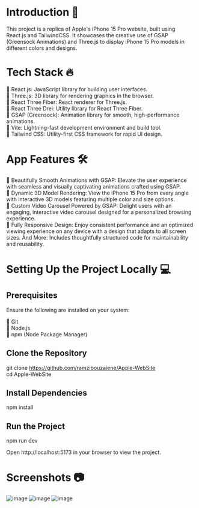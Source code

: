 # Introduction 📝
This project is a replica of Apple's iPhone 15 Pro website, built using React.js and TailwindCSS. It showcases the creative use of GSAP (Greensock Animations) and Three.js to display iPhone 15 Pro models in different colors and designs.

# Tech Stack 🔥
📌 React.js: JavaScript library for building user interfaces. <br/>
📌 Three.js: 3D library for rendering graphics in the browser. <br/>
📌 React Three Fiber: React renderer for Three.js. <br/>
📌 React Three Drei: Utility library for React Three Fiber. <br/>
📌 GSAP (Greensock): Animation library for smooth, high-performance animations. <br/>
📌 Vite: Lightning-fast development environment and build tool. <br/>
📌 Tailwind CSS: Utility-first CSS framework for rapid UI design. <br/>

# App Features 🛠️
🚀 Beautifully Smooth Animations with GSAP: Elevate the user experience with seamless and visually captivating animations crafted using GSAP. <br/>
🚀 Dynamic 3D Model Rendering: View the iPhone 15 Pro from every angle with interactive 3D models featuring multiple color and size options. <br/>
🚀 Custom Video Carousel Powered by GSAP: Delight users with an engaging, interactive video carousel designed for a personalized browsing experience. <br/>
🚀 Fully Responsive Design: Enjoy consistent performance and an optimized viewing experience on any device with a design that adapts to all screen sizes.
And More: Includes thoughtfully structured code for maintainability and reusability.<br/>

# Setting Up the Project Locally 💻

## Prerequisites
Ensure the following are installed on your system:

📌 Git <br/>
📌 Node.js <br/>
📌 npm (Node Package Manager) <br/>

## Clone the Repository
git clone https://github.com/ramzibouzaiene/Apple-WebSite <br/>
cd Apple-WebSite

## Install Dependencies
npm install  

## Run the Project
npm run dev  

Open http://localhost:5173 in your browser to view the project.

# Screenshots 📷
![image](https://github.com/user-attachments/assets/05c949e2-0a48-4f31-8dde-c203a8e4d30c)
![image](https://github.com/user-attachments/assets/4f3d6afd-d2c9-4f0d-9fbf-8fc06acbcf33)
![image](https://github.com/user-attachments/assets/a9bbe43e-fa20-47c8-ba2e-554d1590390e)

